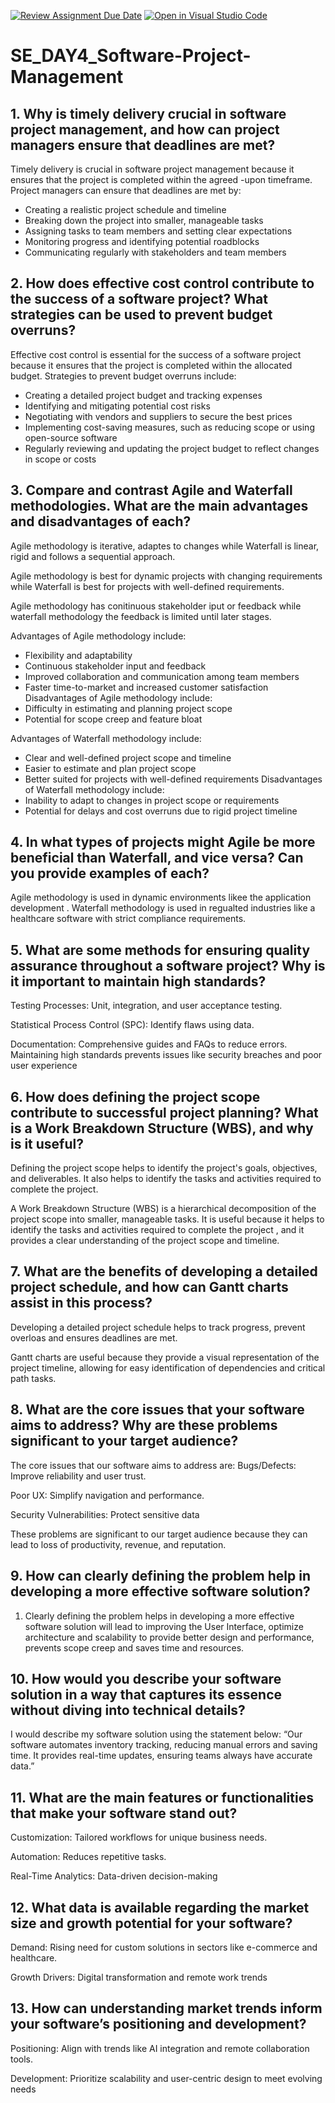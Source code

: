 [![Review Assignment Due Date](https://classroom.github.com/assets/deadline-readme-button-22041afd0340ce965d47ae6ef1cefeee28c7c493a6346c4f15d667ab976d596c.svg)](https://classroom.github.com/a/9pw6JKcu)
[![Open in Visual Studio Code](https://classroom.github.com/assets/open-in-vscode-2e0aaae1b6195c2367325f4f02e2d04e9abb55f0b24a779b69b11b9e10269abc.svg)](https://classroom.github.com/online_ide?assignment_repo_id=18739471&assignment_repo_type=AssignmentRepo)
# SE_DAY4_Software-Project-Management
## 1. Why is timely delivery crucial in software project management, and how can project managers ensure that deadlines are met?
Timely delivery is crucial in software project management because it ensures that the project is completed within the agreed -upon timeframe. 
Project managers can ensure that deadlines are met by:
*   Creating a realistic project schedule and timeline
*   Breaking down the project into smaller, manageable tasks
*   Assigning tasks to team members and setting clear expectations
*   Monitoring progress and identifying potential roadblocks
*   Communicating regularly with stakeholders and team members

## 2. How does effective cost control contribute to the success of a software project? What strategies can be used to prevent budget overruns?
Effective cost control is essential for the success of a software project because it ensures that the project is completed within the allocated budget. 
Strategies to prevent budget overruns include:
*   Creating a detailed project budget and tracking expenses
*   Identifying and mitigating potential cost risks
*   Negotiating with vendors and suppliers to secure the best prices
*   Implementing cost-saving measures, such as reducing scope or using open-source software
*   Regularly reviewing and updating the project budget to reflect changes in scope or costs

## 3. Compare and contrast Agile and Waterfall methodologies. What are the main advantages and disadvantages of each?
Agile methodology is iterative, adaptes to changes while Waterfall is linear, rigid and follows a sequential approach.

Agile methodology is best for dynamic projects with changing requirements while Waterfall is best for projects with well-defined requirements.

Agile methodology has conitinuous stakeholder iput or feedback while waterfall methodology the feedback is limited until later stages.

Advantages of Agile methodology include:
*   Flexibility and adaptability
*   Continuous stakeholder input and feedback
*   Improved collaboration and communication among team members
*   Faster time-to-market and increased customer satisfaction
Disadvantages of Agile methodology include:
*   Difficulty in estimating and planning project scope
*   Potential for scope creep and feature bloat

Advantages of Waterfall methodology include:
*   Clear and well-defined project scope and timeline
*   Easier to estimate and plan project scope
*   Better suited for projects with well-defined requirements
Disadvantages of Waterfall methodology include:
*   Inability to adapt to changes in project scope or requirements
*   Potential for delays and cost overruns due to rigid project timeline

## 4. In what types of projects might Agile be more beneficial than Waterfall, and vice versa? Can you provide examples of each?
Agile methodology is used in dynamic environments likee the application development .
Waterfall methodology is used in regualted industries like a healthcare software with strict compliance requirements.


## 5. What are some methods for ensuring quality assurance throughout a software project? Why is it important to maintain high standards?

Testing Processes: Unit, integration, and user acceptance testing.

Statistical Process Control (SPC): Identify flaws using data.

Documentation: Comprehensive guides and FAQs to reduce errors.
Maintaining high standards prevents issues like security breaches and poor user experience

## 6. How does defining the project scope contribute to successful project planning? What is a Work Breakdown Structure (WBS), and why is it useful?

Defining the project scope helps to identify the project's goals, objectives, and deliverables. It also helps to identify the tasks and activities required to complete the project.

A Work Breakdown Structure (WBS) is a hierarchical decomposition of the project scope into smaller, manageable tasks. It is useful because it helps to identify the tasks and activities required to complete the project , and it provides a clear understanding of the project scope and timeline.

## 7. What are the benefits of developing a detailed project schedule, and how can Gantt charts assist in this process?

Developing a detailed project schedule helps to track progress, prevent overloas and ensures deadlines are met. 

Gantt charts are useful because they provide a visual representation of the project timeline, allowing for easy identification of dependencies and critical path tasks.
## 8. What are the core issues that your software aims to address? Why are these problems significant to your target audience?

The core issues that our software aims to address are: 
Bugs/Defects: Improve reliability and user trust.

Poor UX: Simplify navigation and performance.

Security Vulnerabilities: Protect sensitive data

These problems are significant to our target audience because they can lead to loss of productivity, revenue, and reputation.

## 9. How can clearly defining the problem help in developing a more effective software solution?

1. Clearly defining the problem helps in developing a more effective software solution will lead to improving the User Interface, optimize architecture and scalability to provide better design and performance, prevents scope creep and saves time and resources.


## 10. How would you describe your software solution in a way that captures its essence without diving into technical details?
I would  describe my software solution using the statement below:
“Our software automates inventory tracking, reducing manual errors and saving time. It provides real-time updates, ensuring teams always have accurate data.”

## 11. What are the main features or functionalities that make your software stand out? 
Customization: Tailored workflows for unique business needs.

Automation: Reduces repetitive tasks.

Real-Time Analytics: Data-driven decision-making

## 12. What data is available regarding the market size and growth potential for your software?

Demand: Rising need for custom solutions in sectors like e-commerce and healthcare.

Growth Drivers: Digital transformation and remote work trends

## 13. How can understanding market trends inform your software’s positioning and development?

Positioning: Align with trends like AI integration and remote collaboration tools.

Development: Prioritize scalability and user-centric design to meet evolving needs
